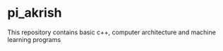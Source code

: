 # pi_akrish
This repository contains basic c++, computer architecture and machine learning programs
